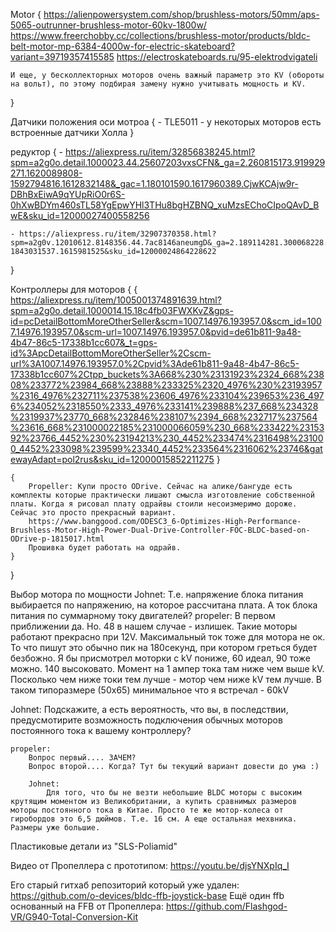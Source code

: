 Motor
{
    https://alienpowersystem.com/shop/brushless-motors/50mm/aps-5065-outrunner-brushless-motor-60kv-1800w/
    https://www.freerchobby.cc/collections/brushless-motor/products/bldc-belt-motor-mp-6384-4000w-for-electric-skateboard?variant=39719357415585
    https://electroskateboards.ru/95-elektrodvigateli

    И еще, у бесколлекторных моторов очень важный параметр это KV (обороты на вольт), по этому подбирая замену нужно учитывать мощность и KV. 
}




Датчики положения оси мотроа
{
    - TLE5011
    - у некоторых моторов есть встроенные датчики Холла
}


редуктор
{
    - https://aliexpress.ru/item/32856838245.html?spm=a2g0o.detail.1000023.44.25607203vxsCFN&_ga=2.260815173.919929271.1620089808-1592794816.1612832148&_gac=1.180101590.1617960389.CjwKCAjw9r-DBhBxEiwA9qYUpRiO0r6S-0hXwBDYm460sTL58YgEpwYHl3THu8bgHZBNQ_xuMzsEChoCIpoQAvD_BwE&sku_id=12000027400558256

    - https://aliexpress.ru/item/32907370358.html?spm=a2g0v.12010612.8148356.44.7ac8146aneumgD&_ga=2.189114281.300068228.1620216703-1843031537.1615981525&sku_id=12000024864228622
}



Контроллеры для моторов
{
    {
        https://aliexpress.ru/item/1005001374891639.html?spm=a2g0o.detail.1000014.15.18c4fb03FWXKvZ&gps-id=pcDetailBottomMoreOtherSeller&scm=1007.14976.193957.0&scm_id=1007.14976.193957.0&scm-url=1007.14976.193957.0&pvid=de61b811-9a48-4b47-86c5-17338b1cc607&_t=gps-id%3ApcDetailBottomMoreOtherSeller%2Cscm-url%3A1007.14976.193957.0%2Cpvid%3Ade61b811-9a48-4b47-86c5-17338b1cc607%2Ctpp_buckets%3A668%230%23131923%2324_668%23808%233772%23984_668%23888%233325%2320_4976%230%23193957%2316_4976%232711%237538%23606_4976%233104%239653%236_4976%234052%2318550%2333_4976%233141%239888%237_668%234328%2319937%23770_668%232846%238107%2394_668%232717%237564%23616_668%231000022185%231000066059%230_668%233422%2315392%23766_4452%230%23194213%230_4452%233474%2316498%231000_4452%233098%239599%23340_4452%233564%2316062%23746&gatewayAdapt=pol2rus&sku_id=12000015852211275
    }

    {
        Propeller: Купи просто ODrive. Сейчас на алике/бангуде есть комплекты которые практически лишают смысла изготовление собственной платы. Когда я рисовал плату одрайвы стоили несоизмеримо дороже. Сейчас это просто прекрасный вариант.
        https://www.banggood.com/ODESC3_6-Optimizes-High-Performance-Brushless-Motor-High-Power-Dual-Drive-Controller-FOC-BLDC-based-on-ODrive-p-1815017.html
        Прошивка будет работать на одрайв. 
    }
}


Выбор мотора по мощности
    Johnet: Т.е. напряжение блока питания выбирается по напряжению, на которое рассчитана плата. А ток блока питания по суммарному току двигателей? 
        propeler: В первом приближении да. Но. 48 в нашем случае - излишек. Такие моторы работают прекрасно при 12V. Максимальный ток тоже для мотора не ок. То что пишут это обычно пик на 180секунд, при котором греться будет безбожно. Я бы присмотрел моторки с kV пониже, 60 идеал, 90 тоже можно. 140 высоковато. Момент на 1 ампер тока там ниже чем выше kV. Посколько чем ниже токи тем лучше - мотор чем ниже kV тем лучше. В таком типоразмере (50x65) минимальное что я встречал - 60kV 


Johnet:
    Подскажите, а есть вероятность, что вы, в последствии, предусмотирите возможность подключения обычных моторов постоянного тока к вашему контроллеру? 

    propeler:
        Вопрос первый.... ЗАЧЕМ?
        Вопрос второй.... Когда? Тут бы текущий вариант довести до ума :) 

        Johnet:
            Для того, что бы не везти небольшие BLDC моторы с высоким крутящим моментом из Великобритании, а купить сравнимых размеров моторы постоянного тока в Китае. Просто те же мотор-колеса от гиробордов это 6,5 дюймов. Т.е. 16 см. А еще остальная мехвника. Размеры уже большие. 


Пластиковые детали из "SLS-Poliamid"


Видео от Пропеллера с прототипом: https://youtu.be/djsYNXpIq_I


Его старый гитхаб репозиторий который уже удален: https://github.com/o-devices/bldc-ffb-joystick-base
Ещё один ffb основанный на FFB от Пропеллера: https://github.com/Flashgod-VR/G940-Total-Conversion-Kit

